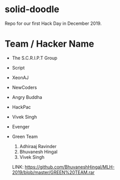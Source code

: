 # solid-doodle
Repo for our first Hack Day in December 2019.

# Team / Hacker Name
 
 * The S.C.R.I.P.T Group
 
 
 * Script
 
 
 * XeonAJ
 
 
 * NewCoders
 
 
 * Angry Buddha
 
 
 * HackPac
 
 
 * Vivek Singh
 
 
 * Evenger
 
 
 * Green Team
   1. Adhiraaj Ravinder
   2. Bhuvanesh Hingal
   3. Vivek Singh
   
   LINK: https://github.com/BhuvaneshHingal/MLH-2019/blob/master/GREEN%20TEAM.rar
